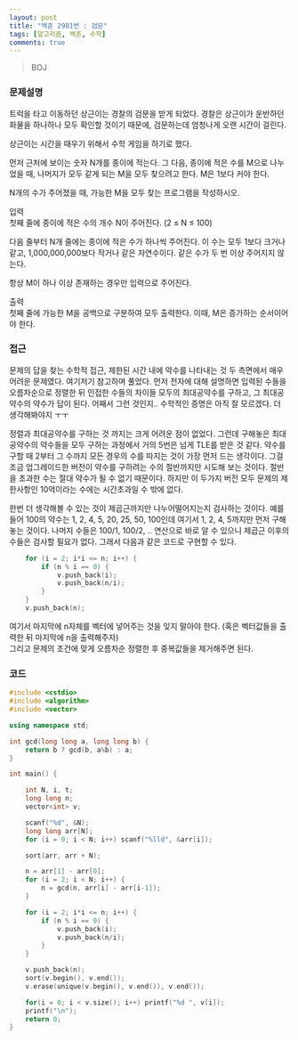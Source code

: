 ```yaml
---
layout: post
title: "백준 2981번 : 검문"
tags: [알고리즘, 백준, 수학]
comments: true
---
```


> BOJ  

### 문제설명  
트럭을 타고 이동하던 상근이는 경찰의 검문을 받게 되었다. 경찰은 상근이가 운반하던 화물을 하나하나 모두 확인할 것이기 때문에, 검문하는데 엄청나게 오랜 시간이 걸린다.  

상근이는 시간을 때우기 위해서 수학 게임을 하기로 했다.  

먼저 근처에 보이는 숫자 N개를 종이에 적는다. 그 다음, 종이에 적은 수를 M으로 나누었을 때, 나머지가 모두 같게 되는 M을 모두 찾으려고 한다. M은 1보다 커야 한다.  

N개의 수가 주어졌을 때, 가능한 M을 모두 찾는 프로그램을 작성하시오.  

입력  
첫째 줄에 종이에 적은 수의 개수 N이 주어진다. (2 ≤ N ≤ 100)  

다음 줄부터 N개 줄에는 종이에 적은 수가 하나씩 주어진다. 이 수는 모두 1보다 크거나 같고, 1,000,000,000보다 작거나 같은 자연수이다. 같은 수가 두 번 이상 주어지지 않는다.  

항상 M이 하나 이상 존재하는 경우만 입력으로 주어진다.  

출력  
첫째 줄에 가능한 M을 공백으로 구분하여 모두 출력한다. 이때, M은 증가하는 순서이어야 한다.  

### 접근  
문제의 답을 찾는 수학적 접근, 제한된 시간 내에 약수를 나타내는 것 두 측면에서 매우 어려운 문제였다. 여기저기 참고하며 풀었다. 먼저 전자에 대해 설명하면 입력된 수들을 오름차순으로 정렬한 뒤 인접한 수들의 차이들 모두의 최대공약수를 구하고, 그 최대공약수의 약수가 답이 된다. 어째서 그런 것인지.. 수학적인 증명은 아직 잘 모르겠다. 더 생각해봐야지 ㅜㅜ  

정렬과 최대공약수를 구하는 것 까지는 크게 어려운 점이 없었다. 그런데 구해놓은 최대공약수의 약수들을 모두 구하는 과정에서 거의 5번은 넘게 TLE를 받은 것 같다. 약수를 구할 때 2부터 그 수까지 모든 경우의 수를 따지는 것이 가장 먼저 드는 생각이다. 그걸 조금 업그레이드한 버전이 약수를 구하려는 수의 절반까지만 시도해 보는 것이다. 절반을 초과한 수는 절대 약수가 될 수 없기 때문이다. 하지만 이 두가지 버전 모두 문제의 제한사항인 10억이라는 수에는 시간초과일 수 밖에 없다.  

한번 더 생각해볼 수 있는 것이 제곱근까지만 나누어떨어지는지 검사하는 것이다. 예를 들어 100의 약수는 1, 2, 4, 5, 20, 25, 50, 100인데 여기서 1, 2, 4, 5까지만 먼저 구해놓는 것이다. 나머지 수들은 100/1, 100/2, .. 연산으로 바로 알 수 있으니 제곱근 이후의 수들은 검사할 필요가 없다. 그래서 다음과 같은 코드로 구현할 수 있다.  
~~~c++
    for (i = 2; i*i <= n; i++) {
        if (n % i == 0) {
            v.push_back(i);
            v.push_back(n/i);
        }           
    }
    v.push_back(n);
~~~
여기서 마지막에 n자체를 벡터에 넣어주는 것을 잊지 말아야 한다. (혹은 벡터값들을 출력한 뒤 마지막에 n을 출력해주자)  
그리고 문제의 조건에 맞게 오름차순 정렬한 후 중복값들을 제거해주면 된다.  

### 코드  
~~~c++
#include <cstdio>
#include <algorithm>
#include <vector>

using namespace std;

int gcd(long long a, long long b) {
    return b ? gcd(b, a%b) : a;
}

int main() {

    int N, i, t;
    long long n;
    vector<int> v;

    scanf("%d", &N);
    long long arr[N];
    for (i = 0; i < N; i++) scanf("%lld", &arr[i]);

    sort(arr, arr + N);

    n = arr[1] - arr[0];
    for (i = 2; i < N; i++) {
        n = gcd(n, arr[i] - arr[i-1]);
    }

    for (i = 2; i*i <= n; i++) {
        if (n % i == 0) {
            v.push_back(i);
            v.push_back(n/i);
        }           
    }

    v.push_back(n);
    sort(v.begin(), v.end());
    v.erase(unique(v.begin(), v.end()), v.end());

    for(i = 0; i < v.size(); i++) printf("%d ", v[i]);
    printf("\n");
    return 0;
}
~~~